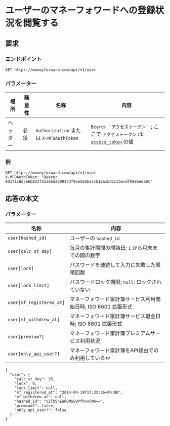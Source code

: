 # ユーザーのマネーフォワードへの登録状況を閲覧する

## 要求

### エンドポイント

```
GET https://moneyforward.com/api/v1/user
```

### パラメーター

場所 | 随意性 | 名称 | 内容
---- | ---- | ---- | ---
ヘッダー | 必須 | `Authorization` または `X-MFOAuthToken` | ```Bearer `アクセストークン` ```; ここで `アクセストークン` は [`access_token`](token.md) の値

### 例

```
GET https://moneyforward.com/api/v1/user
X-MFOAuthToken: "Bearer 0d171c8d5e6b023fa13ebd2209453f95e566ba4cb16a1bd1c3becdf09e5e6a0c"
```

## 応答の本文

### パラメーター

名称 | 内容
---- | ---
`user[hashed_id]` | ユーザーの `hashed_id`
`user[calc_st_day]` | 毎月の集計期間の開始日; `1` から月末までの間の数字
`user[lock]` | パスワードを連続して入力に失敗した累積回数
`user[lock_limit]` | パスワードロック期限; `null`: ロックされていない
`user[mf_registered_at]` | マネーフォワード家計簿サービス利用開始日時; ISO 8601 拡張形式
`user[mf_withdrew_at]` | マネーフォワード家計簿サービス退会日時; ISO 8601 拡張形式
`user[premium?]` | マネーフォワード家計簿プレミアムサービス利用状況
`user[only_api_user?]` | マネーフォワード家計簿をAPI経由でのみ利用しているか

```
{
  "user": {
    "calc_st_day": 25,
    "lock": 0,
    "lock_limit": null,
    "mf_registered_at": "2014-04-19T17:33:36+09:00",
    "mf_withdrew_at": null,
    "hashed_id": "v2lhShEuROMSG9PfhvvFMA==",
    "premium?": false,
    "only_api_user?": false
  }
}
```
